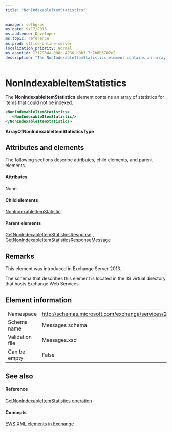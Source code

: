```yaml
---
title: "NonIndexableItemStatistics"
 
 
manager: sethgros
ms.date: 9/17/2015
ms.audience: Developer
ms.topic: reference
ms.prod: office-online-server
localization_priority: Normal
ms.assetid: 12f2934a-008c-4236-b8b3-7c7b6b5707e2
description: "The NonIndexableItemStatistics element contains an array of statistics for items that could not be indexed."
---
```


# NonIndexableItemStatistics

The **NonIndexableItemStatistics** element contains an array of statistics for items that could not be indexed. 
  
```XML
<NonIndexableItemStatistics>
   <NonIndexableItemStatistic/>
</NonIndexableItemStatistics>
```

 **ArrayOfNonIndexableItemStatisticsType**
## Attributes and elements

The following sections describe attributes, child elements, and parent elements.
  
#### Attributes

None.
  
#### Child elements

[NonIndexableItemStatistic](nonindexableitemstatistic.md)
  
#### Parent elements

[GetNonIndexableItemStatisticsResponse](getnonindexableitemstatisticsresponse.md) , [GetNonIndexableItemStatisticsResponseMessage](getnonindexableitemstatisticsresponsemessage.md)
  
## Remarks

This element was introduced in Exchange Server 2013.
  
The schema that describes this element is located in the IIS virtual directory that hosts Exchange Web Services.
  
## Element information

|||
|:-----|:-----|
|Namespace  <br/> |http://schemas.microsoft.com/exchange/services/2006/messages  <br/> |
|Schema name  <br/> |Messages schema  <br/> |
|Validation file  <br/> |Messages.xsd  <br/> |
|Can be empty  <br/> |False  <br/> |
   
## See also

#### Reference

[GetNonIndexableItemStatistics operation](getnonindexableitemstatistics-operation.md)
#### Concepts

[EWS XML elements in Exchange](ews-xml-elements-in-exchange.md)

